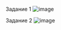 Задание 1
![image](https://github.com/user-attachments/assets/aa7a2953-3568-4988-996b-adbb7bab121e)

Задание 2
![image](https://github.com/user-attachments/assets/808c885d-9803-4708-ac99-9979d1228375)
